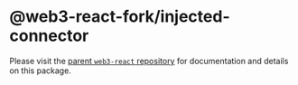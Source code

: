 # @web3-react-fork/injected-connector

Please visit the [parent `web3-react` repository](https://github.com/NoahZinsmeister/web3-react) for documentation and details on this package.
